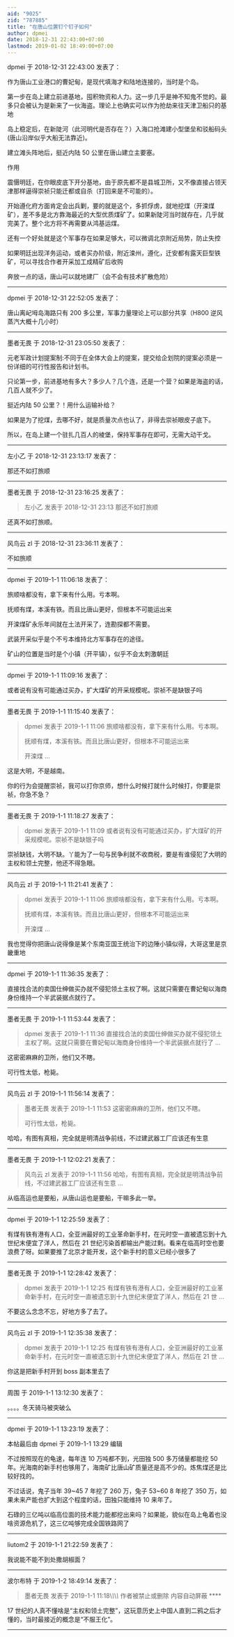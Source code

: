 ```yaml
---
aid: "9025"
zid: "787885"
title: "在唐山位置钉个钉子如何"
author: dpmei
date: 2018-12-31 22:43:00+07:00
lastmod: 2019-01-02 18:49:00+07:00
---
```


dpmei 于 2018-12-31 22:43:00 发表了：

作为唐山工业港口的曹妃甸，是现代填海才和陆地连接的，当时是个岛。

第一步在岛上建立前进基地，囤积物资和人力。这一步几乎是神不知鬼不觉的。最多只会被认为是新来了一伙海盗。理论上也确实可以作为抢劫来往天津卫船只的基地

岛上稳定后，在新陡河（此河明代是否存在？）入海口抢滩建小型堡垒和驳船码头(唐山沿岸似乎大船无法靠近)。

建立滩头阵地后，挺近内陆 50 公里在唐山建立主要塞。

作用

震慑明廷，在你眼皮底下开分基地，由于原先都不是县城卫所，又不像直接占领天津那样逼得崇祯只能迁都或自杀（打回来是不可能的）。

开始遵化府方面肯定会出兵剿，要的就是这个，多抓俘虏，就地挖煤（开滦煤矿），差不多是北方靠海最近的大型优质煤矿了。如果新陡河当时就存在，几乎就完美了。整个北方将不再需要从鸿基运煤。

还有一个好处就是这个军事存在如果足够大，可以微调北京附近局势，防止失控

如果明廷出现洋务运动，或者买办阶级，附近滦州，遵化，迁安都有露天巨型铁矿，可以寻找合作者开采加工成精矿后收购

奔放一点的话，唐山可以就地建厂（会不会有技术扩散危险）

---

dpmei 于 2018-12-31 22:52:05 发表了：

唐山离屺坶岛海路只有 200 多公里，军事力量理论上可以部分共享（H800 逆风蒸汽大概十几小时）

---

墨者无畏 于 2018-12-31 23:05:50 发表了：

元老军政计划提案制:不同于在全体大会上的提案，提交给企划院的提案必须是一份详细的可行性报告和计划书。

只论第一步，前进基地有多大？多少人？几个连，还是一个营？如果是海盗的话，几百人就不少了。

挺近内陆 50 公里？！用什么运输补给？

如果是为了挖煤，去哪不好，就是质量次点也认了，非得去崇祯眼皮子底下。

所以，在岛上建一个驻扎几百人的棱堡，保持军事存在即可，无需大动干戈。

---

左小乙 于 2018-12-31 23:13:17 发表了：

那还不如打旅顺

---

墨者无畏 于 2018-12-31 23:16:25 发表了：

> 左小乙 发表于 2018-12-31 23:13 那还不如打旅顺

还真不如打旅顺。

---

风鸟云 zl 于 2018-12-31 23:36:11 发表了：

不如旅顺

---

dpmei 于 2019-1-1 11:06:18 发表了：

旅顺啥都没有，拿下来有什么用。亏本啊。

抚顺有煤，本溪有铁。而且比唐山更好，但根本不可能运出来

开滦煤矿永乐年间就在土法开采了，连勘探都不需要。

武装开采似乎是个不亏本维持北方军事存在的途径。

矿山的位置是当时是个小镇（开平镇），似乎不会太刺激朝廷

---

dpmei 于 2019-1-1 11:09:16 发表了：

或者说有没有可能通过买办，扩大煤矿的开采规模呢。崇祯不是缺银子吗

---

墨者无畏 于 2019-1-1 11:15:40 发表了：

> dpmei 发表于 2019-1-1 11:06 旅顺啥都没有，拿下来有什么用。亏本啊。
>
> 抚顺有煤，本溪有铁。而且比唐山更好，但根本不可能运出来
>
> 开滦煤 ...

这是大明，不是越南。

你的行为会提醒崇祯，我可以打你京师，想什么时候打就什么时候打，你要是崇祯，你急不急？

---

墨者无畏 于 2019-1-1 11:18:27 发表了：

> dpmei 发表于 2019-1-1 11:09 或者说有没有可能通过买办，扩大煤矿的开采规模呢。崇祯不是缺银子吗

崇祯缺钱，大明不缺。丫能为了一句与民争利就不收商税，要是有谁侵犯了大明的主权和领土完整，他还不得急眼。

---

风鸟云 zl 于 2019-1-1 11:21:41 发表了：

> dpmei 发表于 2019-1-1 11:06 旅顺啥都没有，拿下来有什么用。亏本啊。
>
> 抚顺有煤，本溪有铁。而且比唐山更好，但根本不可能运出来
>
> 开滦煤 ...

我也觉得你把唐山说得像是某个东南亚国王统治下的边陲小镇似得，大哥这里是京畿重地

---

dpmei 于 2019-1-1 11:36:35 发表了：

直接找合法的卖国仕绅做买办就不侵犯领土主权了啊。这就只需要在曹妃甸以海商身份维持一个半武装据点就行了。

---

墨者无畏 于 2019-1-1 11:53:44 发表了：

> dpmei 发表于 2019-1-1 11:36 直接找合法的卖国仕绅做买办就不侵犯领土主权了啊。这就只需要在曹妃甸以海商身份维持一个半武装据点就行了 ...

这密密麻麻的卫所，他们又不瞎。

可行性太低，枪毙。

---

风鸟云 zl 于 2019-1-1 11:56:14 发表了：

> 墨者无畏 发表于 2019-1-1 11:53 这密密麻麻的卫所，他们又不瞎。
>
> 可行性太低，枪毙。

哈哈，有图有真相，完全就是明清战争前线，不过建武器工厂应该还有生意

---

墨者无畏 于 2019-1-1 12:02:21 发表了：

> 风鸟云 zl 发表于 2019-1-1 11:56 哈哈，有图有真相，完全就是明清战争前线，不过建武器工厂应该还有生意 ...

从临高运也是要船，从唐山运也是要船，干嘛多此一举。

---

dpmei 于 2019-1-1 12:25:59 发表了：

有煤有铁有港有人口，全亚洲最好的工业革命新手村，在元时空一直被遗忘到十九世纪末便宜了洋人，然后在 21 世纪污染首都输出产能过剩。看来在临高时空也要浪费了呀。如果要推了北京才能开发，这个新手村的意义已经小很多了

---

墨者无畏 于 2019-1-1 12:28:42 发表了：

> dpmei 发表于 2019-1-1 12:25 有煤有铁有港有人口，全亚洲最好的工业革命新手村，在元时空一直被遗忘到十九世纪末便宜了洋人，然后在 21 世 ...

不要这么念念不忘，好地方多了去了。

---

风鸟云 zl 于 2019-1-1 12:35:38 发表了：

> dpmei 发表于 2019-1-1 12:25 有煤有铁有港有人口，全亚洲最好的工业革命新手村，在元时空一直被遗忘到十九世纪末便宜了洋人，然后在 21 世 ...

你这是把新手村开到 boss 副本里去了

---

周围 于 2019-1-1 13:12:30 发表了：

。。。。冬天骑马被突破么

---

dpmei 于 2019-1-1 13:23:19 发表了：

本帖最后由 dpmei 于 2019-1-1 13:29 编辑

不过按照现在的龟速，每年连 10 万吨都不到，光田独 500 多万储量都能挖 50 年。光海南的新手村也够用了，海南矿比唐山矿质量还是高不少的。炼焦煤还是比较好找的。

不过话说，鬼子当年 39~45 7 年挖了 260 万，兔子 53~60 8 年挖了 350 万，如果未来产能也扩大到这个程度的话，田独只能维持 10 来年了。

石碌的三亿吨以临高位面的技术能力能都挖出来吗？如果能，貌似在岛上龟着也没啥资源危机了，这三亿吨够完成全国铁路网了

---

liutom2 于 2019-1-1 21:22:59 发表了：

我说能不能不到处撒胡椒面？

---

波尔布特 于 2019-1-2 18:49:14 发表了：

> 墨者无畏 发表于 2019-1-1 11:18\\_\\_\\_\\_ 作者被禁止或删除 内容自动屏蔽 \*\*\*\*

17 世纪的人真不懂啥是“主权和领土完整”，这玩意历史上中国人直到二鸦之后才懂的，当时最接近的概念是“不服王化”。

---
